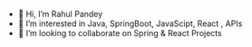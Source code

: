 - 👋 Hi, I’m Rahul Pandey
- 👀 I’m interested in Java, SpringBoot, JavaScipt, React , APIs 
- 💞️ I’m looking to collaborate on Spring & React Projects

<!---
rahu1pande/rahu1pande is a ✨ special ✨ repository because its `README.md` (this file) appears on your GitHub profile.
You can click the Preview link to take a look at your changes.
--->

